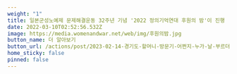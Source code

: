 ```yaml
---
weight: "1"
title: 일본군성노예제 문제해결운동 32주년 기념 '2022 정의기억연대 후원의 밤'이 진행
date: 2022-03-10T02:52:56.532Z
image: https://media.womenandwar.net/web/img/후원의밤.jpg
button_name: 더 알아보기
button_url: /actions/post/2023-02-14-경기도-할머니-방문기-어쩐지-누가-날-부르더라/
home_sticky: false
pinned: false
---
```

